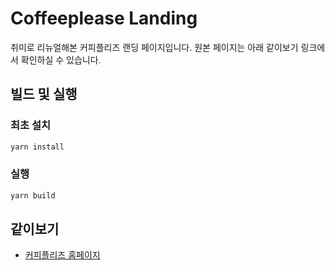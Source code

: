 # Coffeeplease Landing

취미로 리뉴얼해본 커피플리즈 랜딩 페이지입니다. 원본 페이지는 아래 같이보기 링크에서 확인하실 수 있습니다.

## 빌드 및 실행

### 최초 설치

```zsh
yarn install
```

### 실행

```zsh
yarn build
```

## 같이보기

- [커피플리즈 홈페이지](https://coffeeplease.co.kr/)
